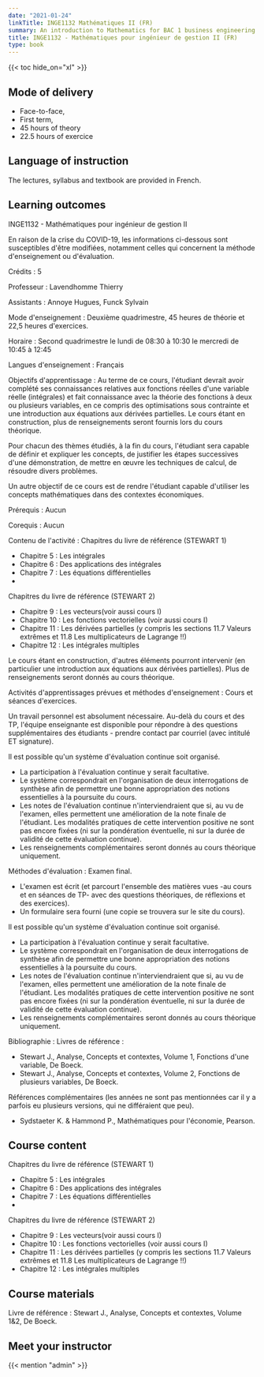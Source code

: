 ```yaml
---
date: "2021-01-24"
linkTitle: INGE1132 Mathématiques II (FR)
summary: An introduction to Mathematics for BAC 1 business engineering students.
title: INGE1132 - Mathématiques pour ingénieur de gestion II (FR)
type: book
---
```


{{< toc hide_on="xl" >}}

## Mode of delivery

- Face-to-face, 
- First term, 
- 45 hours of theory 
- 22.5 hours of exercice

## Language of instruction

The lectures, syllabus and textbook are provided in French. 

## Learning outcomes



INGE1132 - Mathématiques pour ingénieur de gestion II

En raison de la crise du COVID-19, les informations ci-dessous sont susceptibles d'être modifiées, notamment celles qui concernent la méthode d'enseignement ou d'évaluation.


Crédits : 5

Professeur :
Lavendhomme Thierry

Assistants :
Annoye Hugues, Funck Sylvain

Mode d'enseignement :
Deuxième quadrimestre, 45 heures de théorie et 22,5 heures d'exercices.

Horaire :
Second quadrimestre
le lundi de 08:30 à 10:30
le mercredi de 10:45 à 12:45

Langues d'enseignement :
Français

Objectifs d'apprentissage :
Au terme de ce cours, l'étudiant devrait avoir complété ses connaissances relatives aux fonctions réelles d'une variable réelle (intégrales) et fait connaissance avec la théorie des fonctions à deux ou plusieurs variables, en ce compris des optimisations sous contrainte et une introduction aux équations aux dérivées partielles.
Le cours étant en construction, plus de renseignements seront fournis lors du cours théorique.

Pour chacun des thèmes étudiés, à la fin du cours, l'étudiant sera capable de définir et expliquer les concepts, de justifier les étapes successives d'une démonstration, de mettre en œuvre les techniques de calcul, de résoudre divers problèmes.

Un autre objectif de ce cours est de rendre l'étudiant capable d'utiliser les concepts mathématiques dans des contextes économiques.

Prérequis :
Aucun

Corequis :
Aucun

Contenu de l'activité :
Chapitres du livre de référence (STEWART 1)
- Chapitre 5 : Les intégrales
- Chapitre 6 : Des applications des intégrales
- Chapitre 7 : Les équations différentielles
-
Chapitres du livre de référence (STEWART 2)
- Chapitre 9 : Les vecteurs(voir aussi cours I)
- Chapitre 10 : Les fonctions vectorielles (voir aussi cours I)
- Chapitre 11 : Les dérivées partielles (y compris les sections 11.7 Valeurs extrêmes et 11.8 Les multiplicateurs de Lagrange !!)
- Chapitre 12 : Les intégrales multiples

Le cours étant en construction, d'autres éléments pourront intervenir (en particulier une introduction aux équations aux dérivées partielles). Plus de renseignements seront donnés au cours théorique.

Activités d'apprentissages prévues et méthodes d'enseignement :
Cours et séances d'exercices.

Un travail personnel est absolument nécessaire. Au-delà du cours et des TP, l'équipe enseignante est disponible pour répondre à des questions supplémentaires des étudiants - prendre contact par courriel (avec intitulé ET signature).

Il est possible qu'un système d'évaluation continue soit organisé.
- La participation à l'évaluation continue y serait facultative.
- Le système correspondrait en l'organisation de deux interrogations de synthèse afin de permettre une bonne appropriation des notions essentielles à la poursuite du cours.
- Les notes de l'évaluation continue n'interviendraient que si, au vu de l'examen, elles permettent une amélioration de la note finale de l'étudiant. Les modalités pratiques de cette intervention positive ne sont pas encore fixées (ni sur la pondération éventuelle, ni sur la durée de validité de cette évaluation continue).
- Les renseignements complémentaires seront donnés au cours théorique uniquement.

Méthodes d'évaluation :
Examen final.
- L'examen est écrit (et parcourt l'ensemble des matières vues -au cours et en séances de TP- avec des questions théoriques, de réflexions et des exercices).
- Un formulaire sera fourni (une copie se trouvera sur le site du cours).

Il est possible qu'un système d'évaluation continue soit organisé.
- La participation à l'évaluation continue y serait facultative.
- Le système correspondrait en l'organisation de deux interrogations de synthèse afin de permettre une bonne appropriation des notions essentielles à la poursuite du cours.
- Les notes de l'évaluation continue n'interviendraient que si, au vu de l'examen, elles permettent une amélioration de la note finale de l'étudiant. Les modalités pratiques de cette intervention positive ne sont pas encore fixées (ni sur la pondération éventuelle, ni sur la durée de validité de cette évaluation continue).
- Les renseignements complémentaires seront donnés au cours théorique uniquement.

Bibliographie :
Livres de référence :
- Stewart J., Analyse, Concepts et contextes, Volume 1, Fonctions d'une variable, De Boeck.
- Stewart J., Analyse, Concepts et contextes, Volume 2, Fonctions de plusieurs variables, De Boeck.

Références complémentaires (les années ne sont pas mentionnées car il y a parfois eu plusieurs versions, qui ne différaient que peu).

- Sydstaeter K. & Hammond P., Mathématiques pour l'économie, Pearson.




## Course content
Chapitres du livre de référence (STEWART 1)
- Chapitre 5 : Les intégrales
- Chapitre 6 : Des applications des intégrales
- Chapitre 7 : Les équations différentielles
-
Chapitres du livre de référence (STEWART 2)
- Chapitre 9 : Les vecteurs(voir aussi cours I)
- Chapitre 10 : Les fonctions vectorielles (voir aussi cours I)
- Chapitre 11 : Les dérivées partielles (y compris les sections 11.7 Valeurs extrêmes et 11.8 Les multiplicateurs de Lagrange !!)
- Chapitre 12 : Les intégrales multiples


## Course materials
Livre de référence : Stewart J., Analyse, Concepts et contextes, Volume 1&2, De Boeck. 
## Meet your instructor

{{< mention "admin" >}}

